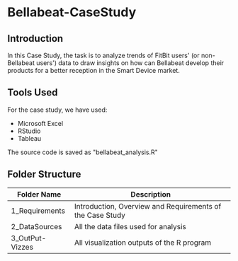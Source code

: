 # Bellabeat-CaseStudy
## Introduction
In this Case Study, the task is to analyze trends of FitBit users' (or non-Bellabeat users') data to draw insights on how can Bellabeat develop their products for a better reception in the Smart Device market.

## Tools Used
For the case study, we have used:
- Microsoft Excel
- RStudio
- Tableau

The source code is saved as "bellabeat_analysis.R"

## Folder Structure
|Folder Name  | Description |
| ------------- | ------------- |
| 1_Requirements  |Introduction, Overview and Requirements of the Case Study  |
| 2_DataSources  | All the data files used for analysis   |
| 3_OutPut-Vizzes| All visualization outputs of the R program|
